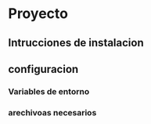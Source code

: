 # Proyecto



## Intrucciones de instalacion

## configuracion

### Variables de entorno

### arechivoas necesarios